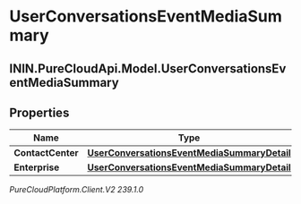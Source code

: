 # UserConversationsEventMediaSummary

## ININ.PureCloudApi.Model.UserConversationsEventMediaSummary

## Properties

|Name | Type | Description | Notes|
|------------ | ------------- | ------------- | -------------|
| **ContactCenter** | [**UserConversationsEventMediaSummaryDetail**](UserConversationsEventMediaSummaryDetail) |  | [optional] |
| **Enterprise** | [**UserConversationsEventMediaSummaryDetail**](UserConversationsEventMediaSummaryDetail) |  | [optional] |



_PureCloudPlatform.Client.V2 239.1.0_
